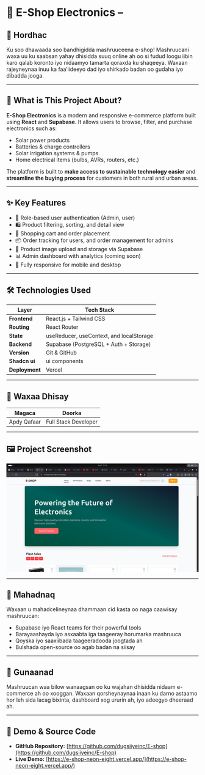 # 🛒 E-Shop Electronics –  

## 📢 Hordhac
Ku soo dhawaada soo bandhigidda mashruuceena e-shop! Mashruucani waxa uu ku saabsan yahay dhisidda suuq online ah oo si fudud loogu iibin karo qalab koronto iyo nidaamyo tamarta qoraxda ku shaqeeya. Waxaan rajeyneynaa inuu ka faa’iideeyo dad iyo shirkado badan oo gudaha iyo dibadda jooga.

---

## 🚀 What is This Project About?

**E-Shop Electronics** is a modern and responsive e-commerce platform built using **React** and **Supabase**. It allows users to browse, filter, and purchase electronics such as:

- Solar power products  
- Batteries & charge controllers  
- Solar irrigation systems & pumps  
- Home electrical items (bulbs, AVRs, routers, etc.)

The platform is built to **make access to sustainable technology easier** and **streamline the buying process** for customers in both rural and urban areas.

---

## ✨ Key Features

- 🔐 Role-based user authentication (Admin, user)
- 🛍️ Product filtering, sorting, and detail view
- 🛒 Shopping cart and order placement
- 📦 Order tracking for users, and order management for admins
- 📁 Product image upload and storage via Supabase
- 📊 Admin dashboard with analytics (coming soon)
- 📱 Fully responsive for mobile and desktop

---

## 🛠️ Technologies Used

| Layer        | Tech Stack                                  |
|--------------|----------------------------------------------|
| **Frontend** | React.js + Tailwind CSS                      |
| **Routing**  | React Router                                 |
| **State**    | useReducer, useContext, and localStorage     |
| **Backend**  | Supabase (PostgreSQL + Auth + Storage)       |
| **Version**  | Git & GitHub                                 |
| **Shadcn ui** | ui components                               |
| **Deployment** | Vercel                                     |

---

## 👤 Waxaa Dhisay

| Magaca        | Doorka                   |
|---------------|--------------------------|
| Apdy Qafaar   | Full Stack Developer     |

---

## 🖼️ Project Screenshot

![Screenshot of the Project](./Screenshot%20from%202025-06-02%2021-18-56.png)

---

## 🙏 Mahadnaq

Waxaan u mahadcelineynaa dhammaan cid kasta oo naga caawisay mashruucan:

- Supabase iyo React teams for their powerful tools  
- Barayaashayda iyo asxaabta iga taageeray horumarka mashruuca  
- Qoyska iyo saaxiibada taageeradooda joogtada ah  
- Bulshada open-source oo agab badan na siisay  

---

## 🎯 Gunaanad

Mashruucan waa bilow wanaagsan oo ku wajahan dhisidda nidaam e-commerce ah oo xooggan. Waxaan qorsheynaynaa inaan ku darno astaamo hor leh sida lacag bixinta, dashboard xog ururin ah, iyo adeegyo dheeraad ah.

---

## 🔗 Demo & Source Code

- **GitHub Repository:** [https://github.com/dugsiiyeinc/E-shop](https://github.com/dugsiiyeinc/E-shop)  
- **Live Demo:** [https://e-shop-neon-eight.vercel.app/](https://e-shop-neon-eight.vercel.app/)
